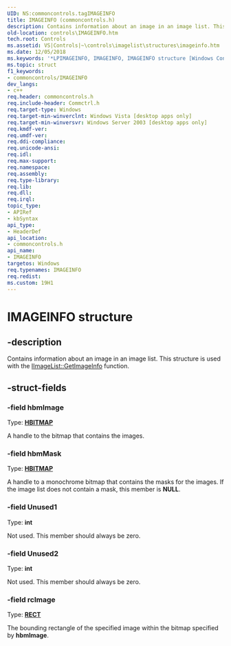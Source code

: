 ```yaml
---
UID: NS:commoncontrols.tagIMAGEINFO
title: IMAGEINFO (commoncontrols.h)
description: Contains information about an image in an image list. This structure is used with the IImageList::GetImageInfo function.
old-location: controls\IMAGEINFO.htm
tech.root: Controls
ms.assetid: VS|Controls|~\controls\imagelist\structures\imageinfo.htm
ms.date: 12/05/2018
ms.keywords: '*LPIMAGEINFO, IMAGEINFO, IMAGEINFO structure [Windows Controls], LPIMAGEINFO, LPIMAGEINFO structure pointer [Windows Controls], _win32_IMAGEINFO, _win32_IMAGEINFO_cpp, commoncontrols/IMAGEINFO, commoncontrols/LPIMAGEINFO, controls.IMAGEINFO, controls._win32_IMAGEINFO'
ms.topic: struct
f1_keywords:
- commoncontrols/IMAGEINFO
dev_langs:
- c++
req.header: commoncontrols.h
req.include-header: Commctrl.h
req.target-type: Windows
req.target-min-winverclnt: Windows Vista [desktop apps only]
req.target-min-winversvr: Windows Server 2003 [desktop apps only]
req.kmdf-ver: 
req.umdf-ver: 
req.ddi-compliance: 
req.unicode-ansi: 
req.idl: 
req.max-support: 
req.namespace: 
req.assembly: 
req.type-library: 
req.lib: 
req.dll: 
req.irql: 
topic_type:
- APIRef
- kbSyntax
api_type:
- HeaderDef
api_location:
- commoncontrols.h
api_name:
- IMAGEINFO
targetos: Windows
req.typenames: IMAGEINFO
req.redist: 
ms.custom: 19H1
---
```


# IMAGEINFO structure


## -description


Contains information about an image in an image list. This structure is used with the <a href="https://docs.microsoft.com/windows/desktop/api/commoncontrols/nf-commoncontrols-iimagelist-getimageinfo">IImageList::GetImageInfo</a> function. 


## -struct-fields




### -field hbmImage

Type: <b><a href="https://docs.microsoft.com/windows/desktop/WinProg/windows-data-types">HBITMAP</a></b>

A handle to the bitmap that contains the images. 


### -field hbmMask

Type: <b><a href="https://docs.microsoft.com/windows/desktop/WinProg/windows-data-types">HBITMAP</a></b>

A handle to a monochrome bitmap that contains the masks for the images. If the image list does not contain a mask, this member is <b>NULL</b>. 


### -field Unused1

Type: <b>int</b>

Not used. This member should always be zero. 


### -field Unused2

Type: <b>int</b>

Not used. This member should always be zero. 


### -field rcImage

Type: <b><a href="/windows/desktop/api/windef/ns-windef-rect">RECT</a></b>

The bounding rectangle of the specified image within the bitmap specified by 
					<b>hbmImage</b>. 

